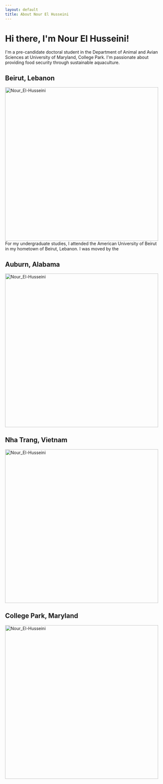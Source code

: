 ```yaml
---
layout: default
title: About Nour El Husseini
---
```

# Hi there, I'm Nour El Husseini!

I'm a pre-candidate doctoral student in the Department of Animal and Avian Sciences at University of Maryland, College Park. I'm passionate about providing food security through sustainable aquaculture. </p>

## Beirut, Lebanon
<img src="https://nelhusseini.github.io/images/Nour.jpg" alt="Nour_El-Husseini" width="500" />
For my undergraduate studies, I attended the American University of Beirut in my hometown of Beirut, Lebanon. I was moved by the 
		
## Auburn, Alabama
<img src="https://nelhusseini.github.io/images/40AB654E-3A4E-4337-AAB0-D0942E71582F.JPG" alt="Nour_El-Husseini" width="500" />


## Nha Trang, Vietnam
<img src="https://nelhusseini.github.io/images/Nour.jpg" alt="Nour_El-Husseini" width="500" />


## College Park, Maryland
<img src="https://nelhusseini.github.io/images/IMG_1630_Original.jpg" alt="Nour_El-Husseini" width="500" />


</div><!-- /.blurb -->

